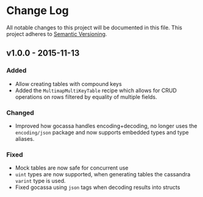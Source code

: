 # Change Log
All notable changes to this project will be documented in this file.
This project adheres to [Semantic Versioning](http://semver.org/).

## v1.0.0 - 2015-11-13

### Added
 - Allow creating tables with compound keys
 - Added the `MultimapMultiKeyTable` recipe which allows for CRUD operations on rows filtered by equality of multiple fields.

### Changed
 - Improved how gocassa handles encoding+decoding, no longer uses the `encoding/json` package and now supports embedded types and type aliases.

### Fixed
 - Mock tables are now safe for concurrent use
 - `uint` types are now supported, when generating tables the cassandra `varint` type is used.
 - Fixed gocassa using `json` tags when decoding results into structs
